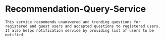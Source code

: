    # Recommendation-Query-Service

    This service recommends unanswered and trending questions for registered and guest users and accepted questions to registered users.
    It also helps notification service by providing list of users to be notified

    
    